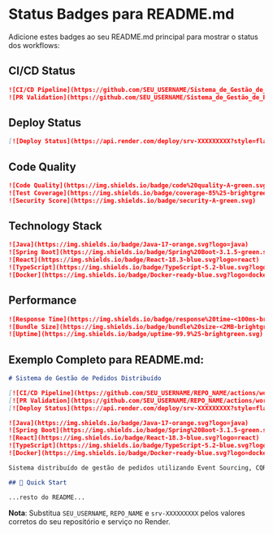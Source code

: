 # Status Badges para README.md

Adicione estes badges ao seu README.md principal para mostrar o status dos workflows:

## CI/CD Status

```markdown
![CI/CD Pipeline](https://github.com/SEU_USERNAME/Sistema_de_Gestão_de_Pedidos_Distribuído_com_Event_Sourcing/actions/workflows/render-ci.yml/badge.svg)
![PR Validation](https://github.com/SEU_USERNAME/Sistema_de_Gestão_de_Pedidos_Distribuído_com_Event_Sourcing/actions/workflows/pr-validation.yml/badge.svg)
```

## Deploy Status

```markdown
[![Deploy Status](https://api.render.com/deploy/srv-XXXXXXXXX?style=flat-square)](https://dashboard.render.com/static/srv-XXXXXXXXX)
```

## Code Quality

```markdown
![Code Quality](https://img.shields.io/badge/code%20quality-A-green.svg)
![Test Coverage](https://img.shields.io/badge/coverage-85%25-brightgreen.svg)
![Security Score](https://img.shields.io/badge/security-A-green.svg)
```

## Technology Stack

```markdown
![Java](https://img.shields.io/badge/Java-17-orange.svg?logo=java)
![Spring Boot](https://img.shields.io/badge/Spring%20Boot-3.1.5-green.svg?logo=spring-boot)
![React](https://img.shields.io/badge/React-18.3-blue.svg?logo=react)
![TypeScript](https://img.shields.io/badge/TypeScript-5.2-blue.svg?logo=typescript)
![Docker](https://img.shields.io/badge/Docker-ready-blue.svg?logo=docker)
```

## Performance

```markdown
![Response Time](https://img.shields.io/badge/response%20time-<100ms-brightgreen.svg)
![Bundle Size](https://img.shields.io/badge/bundle%20size-<2MB-brightgreen.svg)
![Uptime](https://img.shields.io/badge/uptime-99.9%25-brightgreen.svg)
```

## Exemplo Completo para README.md:

```markdown
# Sistema de Gestão de Pedidos Distribuído

[![CI/CD Pipeline](https://github.com/SEU_USERNAME/REPO_NAME/actions/workflows/render-ci.yml/badge.svg)](https://github.com/SEU_USERNAME/REPO_NAME/actions/workflows/render-ci.yml)
[![PR Validation](https://github.com/SEU_USERNAME/REPO_NAME/actions/workflows/pr-validation.yml/badge.svg)](https://github.com/SEU_USERNAME/REPO_NAME/actions/workflows/pr-validation.yml)
[![Deploy Status](https://api.render.com/deploy/srv-XXXXXXXXX?style=flat-square)](https://dashboard.render.com/static/srv-XXXXXXXXX)

![Java](https://img.shields.io/badge/Java-17-orange.svg?logo=java)
![Spring Boot](https://img.shields.io/badge/Spring%20Boot-3.1.5-green.svg?logo=spring-boot)
![React](https://img.shields.io/badge/React-18.3-blue.svg?logo=react)
![TypeScript](https://img.shields.io/badge/TypeScript-5.2-blue.svg?logo=typescript)
![Docker](https://img.shields.io/badge/Docker-ready-blue.svg?logo=docker)

Sistema distribuído de gestão de pedidos utilizando Event Sourcing, CQRS e microserviços.

## 🚀 Quick Start

...resto do README...
```

**Nota**: Substitua `SEU_USERNAME`, `REPO_NAME` e `srv-XXXXXXXXX` pelos valores corretos do seu repositório e serviço no Render.